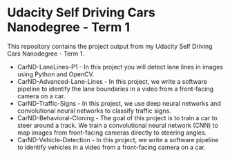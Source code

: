 # Udacity Self Driving Cars Nanodegree - Term 1

This repository contains the project output from my Udacity Self Driving Cars Nanodegree - Term 1.

* CarND-LaneLines-P1 - In this project you will detect lane lines in images using Python and OpenCV. 
* CarND-Advanced-Lane-Lines - In this project, we write a software pipeline to identify the lane boundaries in a video from a front-facing camera on a car.
* CarND-Traffic-Signs - In this project, we use deep neural networks and convolutional neural networks to classify traffic signs. 
* CarND-Behavioral-Cloning - The goal of this project is to train a car to steer around a track. We train a convolutional neural network (CNN) to map images from front-facing cameras directly to steering angles. 
* CarND-Vehicle-Detection - In this project, we write a software pipeline to identify vehicles in a video from a front-facing camera on a car.
